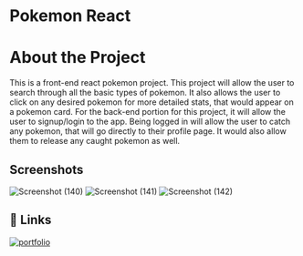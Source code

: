 # Pokemon React
# About the Project

This is a front-end react pokemon project. This project will allow the user to search through all the basic types of pokemon. It also allows the user to click on any desired pokemon for more detailed stats, that would appear on a pokemon card. For the back-end portion for this project, it will allow the user to signup/login to the app. Being logged in will allow the user to catch any pokemon, that will go directly to their profile page. It would also allow them to release any caught pokemon as well. 


## Screenshots

![Screenshot (140)](https://github.com/steviesmooth/Frontend-Pokemon/assets/126042891/a2e82bde-c05c-4a01-a48a-fba46fcbcab6)
![Screenshot (141)](https://github.com/steviesmooth/Frontend-Pokemon/assets/126042891/e731dbf8-0567-481f-8b7e-2efd94b4795b)
![Screenshot (142)](https://github.com/steviesmooth/Frontend-Pokemon/assets/126042891/21bcdfed-9c2c-4c16-a5af-96bd3f665754)



## 🔗 Links
[![portfolio](https://img.shields.io/badge/my_portfolio-000?style=for-the-badge&logo=ko-fi&logoColor=white)](https://github.com/steviesmooth)
